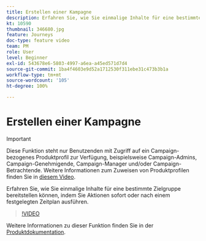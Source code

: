 ```yaml
---
title: Erstellen einer Kampagne
description: Erfahren Sie, wie Sie einmalige Inhalte für eine bestimmte Zielgruppe bereitstellen können, indem Sie Aktionen sofort oder nach einem festgelegten Zeitplan ausführen.
kt: 10590
thumbnail: 346680.jpg
feature: Journeys
doc-type: feature video
team: PM
role: User
level: Beginner
exl-id: 543678e6-5803-4997-a6ea-a45ed571d7d4
source-git-commit: 1ba4f4603e9d52a1712530f311ebe31c473b3b1a
workflow-type: tm+mt
source-wordcount: '105'
ht-degree: 100%

---
```


# Erstellen einer Kampagne

>[!IMPORTANT]
>
>Diese Funktion steht nur Benutzenden mit Zugriff auf ein Campaign-bezogenes Produktprofil zur Verfügung, beispielsweise Campaign-Admins, Campaign-Genehmigende, Campaign-Manager und/oder Campaign-Betrachtende. Weitere Informationen zum Zuweisen von Produktprofilen finden Sie in [diesem Video](/help/set-up-access/access-management.md).

Erfahren Sie, wie Sie einmalige Inhalte für eine bestimmte Zielgruppe bereitstellen können, indem Sie Aktionen sofort oder nach einem festgelegten Zeitplan ausführen.

>[!VIDEO](https://video.tv.adobe.com/v/346680?quality=12&learn=on)

Weitere Informationen zu dieser Funktion finden Sie in der [Produktdokumentation](https://experienceleague.adobe.com/docs/journey-optimizer/using/campaigns/get-started-with-campaigns.html?lang=de).
